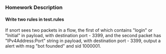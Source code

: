 ### Homework Description
#### Write two rules in test.rules
If snort sees two packets in a flow, the first of which contains "login" or "Initial" in payload, with destination port - 3399, and the second packet has "IPv4Address:Port" string in payload, with destination port - 3399, output a alert with msg "bot founded" and sid 1000001.
